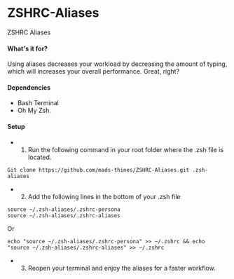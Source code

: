 # ZSHRC-Aliases
ZSHRC Aliases

#### What's it for?
Using aliases decreases your workload by decreasing the amount of typing, which will increases your overall performance.
Great, right?

#### Dependencies
- Bash Terminal
- Oh My Zsh.

#### Setup
- 1. Run the following command in your root folder where the .zsh file is located.
```
Git clone https://github.com/mads-thines/ZSHRC-Aliases.git .zsh-aliases
```

- 2. Add the following lines in the bottom of your .zsh file
```
source ~/.zsh-aliases/.zshrc-persona
source ~/.zsh-aliases/.zshrc-aliases
```
Or
```
echo "source ~/.zsh-aliases/.zshrc-persona" >> ~/.zshrc && echo "source ~/.zsh-aliases/.zshrc-aliases" >> ~/.zshrc
```

- 3. Reopen your terminal and enjoy the aliases for a faster workflow.
